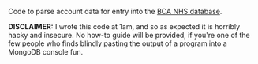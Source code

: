 Code to parse account data for entry into the [BCA NHS database](https://github.com/anli5005/BCANHS).

**DISCLAIMER:** I wrote this code at 1am, and so as expected it is horribly hacky and insecure. No how-to guide will be provided, if you're one of the few people who finds blindly pasting the output of a program into a MongoDB console fun.
